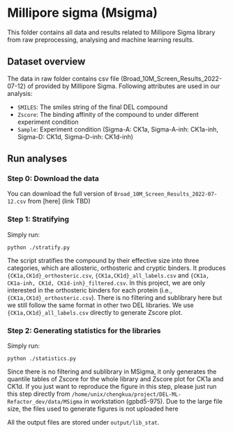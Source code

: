 # Millipore sigma (Msigma)
This folder contains all data and results related to Millipore Sigma library from raw preprocessing, analysing and machine learning results.

## Dataset overview
The data in raw folder contains csv file (Broad_10M_Screen_Results_2022-07-12) of provided by Millipore Sigma. Following attributes are used in our analysis:
   - `SMILES`: The smiles string of the final DEL compound
   - `Zscore`: The binding affinity of the compound to under different experiment condition
   - `Sample`: Experiment condition (Sigma-A: CK1a, Sigma-A-inh: CK1a-inh, Sigma-D: CK1d, Sigma-D-inh: CK1d-inh)

## Run analyses
### Step 0: Download the data
You can download the full version of `Broad_10M_Screen_Results_2022-07-12.csv` from [here] (link TBD)

### Step 1: Stratifying
Simply run:

```
python ./stratify.py
```
The script stratifies the compound by their effective size into three categories, which are allosteric, orthosteric and cryptic binders. It produces `{CK1a,CK1d}_orthosteric.csv`, `{CK1a,CK1d}_all_labels.csv` and `{CK1a, CK1a-inh, CK1d, CK1d-inh}_filtered.csv`. In this project, we are only interested in the orthosteric binders for each protein (i.e., `{CK1a,CK1d}_orthosteric.csv`). There is no filtering and sublibrary here but we still follow the same format in other two DEL libraries. We use `{CK1a,CK1d}_all_labels.csv` directly to generate Zscore plot.

### Step 2: Generating statistics for the libraries
Simply run:
```
python ./statistics.py
```
Since there is no filtering and sublibrary in MSigma, it only generates the quantile tables of Zscore for the whole library and Zscore plot for CK1a and CK1d. If you just want to reproduce the figure in this step, please just run this step directly from `/home/unix/chengkua/project/DEL-ML-Refactor_dev/data/MSigma` in workstation (gpbd5-975). Due to the large file size, the files used to generate figures is not uploaded here

All the output files are stored under `output/lib_stat`.
